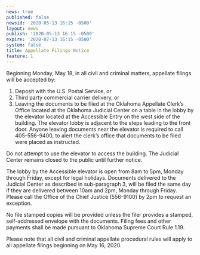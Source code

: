 ```yaml
---
news: true
published: false
newsid: '2020-05-13 16:15 -0500'
layout: news
publish: '2020-05-13 16:15 -0500'
expire: '2020-07-13 16:15 -0500'
system: false
title: Appellate Filings Notice
feature: 1
---
```

Beginning Monday, May 18, in all civil and criminal matters, appellate filings will be accepted by:

1.	Deposit with the U.S. Postal Service, or 
2.	Third party commercial carrier delivery, or
3.	Leaving the documents to be filed at the Oklahoma Appellate Clerk’s Office located at the Oklahoma Judicial Center on a table in the lobby by the elevator located at the Accessible Entry on the west side of the building. The elevator lobby is adjacent to the steps leading to the front door. Anyone leaving documents near the elevator is required to call 405-556-9400, to alert the clerk’s office that documents to be filed were placed as instructed. 
 
Do not attempt to use the elevator to access the building. The Judicial Center remains closed to the public until further notice. 

The lobby by the Accessible elevator is open from 8am to 5pm, Monday through Friday, except for legal holidays. Documents delivered to the Judicial Center as described in sub-paragraph 3, will be filed the same day if they are delivered between 10am and 2pm, Monday through Friday. Please call the Office of the Chief Justice (556-9100) by 2pm to request an exception. 
  
No file stamped copies will be provided unless the filer provides a stamped, self-addressed envelope with the documents. Filing fees and other payments shall be made pursuant to Oklahoma Supreme Court Rule 1.19. 

Please note that all civil and criminal appellate procedural rules will apply to all appellate filings beginning on May 16, 2020.
